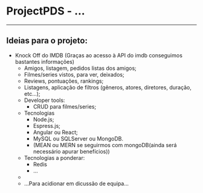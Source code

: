# ProjectPDS - ...
***

## Ideias para o projeto:
* Knock Off do IMDB (Graças ao acesso à API do imdb conseguimos bastantes informações)
  * Amigos, listagem, pedidos listas dos amigos;
  * Filmes/series vistos, para ver, deixados;
  * Reviews, pontuações, rankings;
  * Listagens, aplicação de filtros (gêneros, atores, diretores, duração, etc...);
  * Developer tools:
	* CRUD para filmes/series;
  * Tecnologias
    * Node.js;
    * Espress.js;
    * Angular ou React;
    * MySQL ou SQLServer ou MongoDB.
    * (MEAN ou MERN se seguirmos com mongoDB(ainda será necessário apurar benefícios)) 
  * Tecnologias a ponderar:
    * Redis
    * ...
  * 
  * ...Para acidionar em dicussão de equipa...
